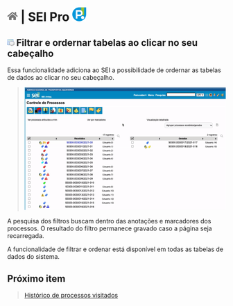 # [![Home](../img/home.png)](../) |  SEI Pro ![Icone](../img/icon-32.png)

## ![SEI Pro Ordenar Tabelas](../img/icon-ordernartabela.png) Filtrar e ordernar tabelas ao clicar no seu cabeçalho

Essa funcionalidade adiciona ao SEI a possibilidade de ordernar as tabelas de dados ao clicar no seu cabeçalho.

> ![Ordenar Tabelas](../img/tela-ordernartabela.gif)  

A pesquisa dos filtros buscam dentro das anotações e marcadores dos processos. O resultado do filtro permanece gravado caso a página seja recarregada.

A funcionalidade de filtrar e ordenar está disponível em todas as tabelas de dados do sistema.

## Próximo item

> [Histórico de processos visitados](../pages/HISTORICOPROC.md)
